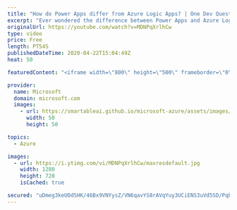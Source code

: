 ```yaml
---
title: "How do Power Apps differ from Azure Logic Apps? | One Dev Question: Dona Sarkar"
excerpt: "Ever wondered the difference between Power Apps and Azure Logic Apps? In the One Dev Question series, Principal Cloud Advocate Dona Sarkar explains just how different they are.    For more information, visit: https://docs.microsoft.com/powerapps/powerapps-overview/?WT.mc_id=onedevquestion-c9-donasa"
originalUrl: https://youtube.com/watch?v=MDNPqXrlhCw
type: video
price: Free
length: PT54S
publishedDateTime: 2020-04-22T15:04:49Z
heat: 50

featuredContent: "<iframe width=\"800\" height=\"500\" frameborder=\"0\" src=\"https://www.youtube.com/embed/MDNPqXrlhCw\" allow=\"accelerometer; autoplay; encrypted-media; gyroscope; picture-in-picture\" allowfullscreen></iframe>"

provider:
  name: Microsoft
  domain: microsoft.com
  images:
    - url: https://smartableai.github.io/microsoft-azure/assets/images/organizations/microsoft.com-50x50.jpg
      width: 50
      height: 50

topics:
  - Azure

images:
  - url: https://i.ytimg.com/vi/MDNPqXrlhCw/maxresdefault.jpg
    width: 1280
    height: 720
    isCached: true

secured: "uDmeg3keUOdSHK/46Bx9VNYysZ/VN6qavYS8rAVqYuy3UCiENS3uVd5SD/PqbLo7HvoYdsOaD5Y/Ygf8kiwKM4//vB5TcfhJwmXax8cbjvP16INfdRCfZkZYodLuGt+Xns4k6y6CquB/0r/Vw4bFRVviP+yWcqYyinGJdmAknJNzbMvmWysbudPYxouxMuLGJ1fkDaXtnWICS5/xBxndd6a/ZeDhSCDJcQOvr/IJm2wKHqdhpvgHE7TCnD310a5M2Uy0a9EIyzh+b0CkYgunuMiNG3ky5gEAHS3YsFS52IEu/c9CN3tDHwRrgtZeYHCw1LmtzUmfDNZA8a3YV4GLXzGb6m2OPXj8qjmgKU3+zOzvUo82YYIR1K1eE7xHfH3VjLdeHMkc/1bJKLg5tAcacM0G5huIsiMjm+la2uCU5oQ=;oqtswvTMoLudG6cN4nnTAA=="
---
```


